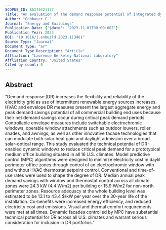 ```yaml
---
SCOPUS_ID: 85170421177
Title: "An evaluation of the demand response potential of integrated dynamic window and HVAC systems"
Author: "Gehbauer C."
Journal: "Energy and Buildings"
Publication Date: {'$date': '2023-11-01T00:00:00Z'}
Publication Year: 2023
DOI: "10.1016/j.enbuild.2023.113481"
Source Type: "Journal"
Document Type: "ar"
Document Type Description: "Article"
Affliation: "Lawrence Berkeley National Laboratory"
Affliation Country: "United States"
Cited by count: 0
---
```


## Abstract
"Demand response (DR) increases the flexibility and reliability of the electricity grid as use of intermittent renewable energy sources increases. HVAC and envelope DR measures present the largest aggregate energy and peak demand savings potential of all commercial building end uses because their net demand savings occur during critical peak demand periods. Controllable envelope measures include switchable electrochromic windows, operable window attachments such as outdoor louvers, roller shades, and awnings, as well as other innovative facade technologies that can modulate both solar heat gain and daylight admission over a broad solar-optical range. This study evaluated the technical potential of DR-enabled dynamic windows to reduce critical peak demand for a prototypical medium office building situated in all 16 U.S. climates. Model predictive control (MPC) algorithms were designed to minimize electricity cost in daylit perimeter office zones through control of an electrochromic window with and without HVAC thermostat setpoint control. Conventional and time-of-use rates were used to shape the degree of DR. Median annual peak demand savings with window and thermostat control across all climate zones were 24.3 kW (4.4 W/m2) per building or 15.9 W/m2 for non-north perimeter zones. Resource adequacy at the whole building level was estimated to be 13.1 to 43.4 $/kW per year over the 30-year life of the installation. Co-benefits were increased energy efficiency, and reduced electricity cost and emissions. Visual and thermal comfort requirements were met at all times. Dynamic facades controlled by MPC have substantial technical potential for DR across all U.S. climates and warrant serious consideration for inclusion in DR portfolios."
